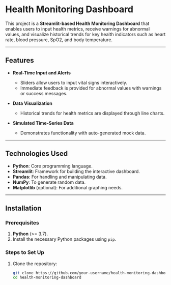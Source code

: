# Health Monitoring Dashboard

This project is a **Streamlit-based Health Monitoring Dashboard** that enables users to input health metrics, receive warnings for abnormal values, and visualize historical trends for key health indicators such as heart rate, blood pressure, SpO2, and body temperature.

---

## Features

- **Real-Time Input and Alerts**
  - Sliders allow users to input vital signs interactively.
  - Immediate feedback is provided for abnormal values with warnings or success messages.
  
- **Data Visualization**
  - Historical trends for health metrics are displayed through line charts.
  
- **Simulated Time-Series Data**
  - Demonstrates functionality with auto-generated mock data.

---

## Technologies Used

- **Python**: Core programming language.
- **Streamlit**: Framework for building the interactive dashboard.
- **Pandas**: For handling and manipulating data.
- **NumPy**: To generate random data.
- **Matplotlib** (optional): For additional graphing needs.

---

## Installation

### Prerequisites
1. **Python** (>= 3.7).
2. Install the necessary Python packages using `pip`.

### Steps to Set Up
1. Clone the repository:
   ```bash
   git clone https://github.com/your-username/health-monitoring-dashboard.git
   cd health-monitoring-dashboard

